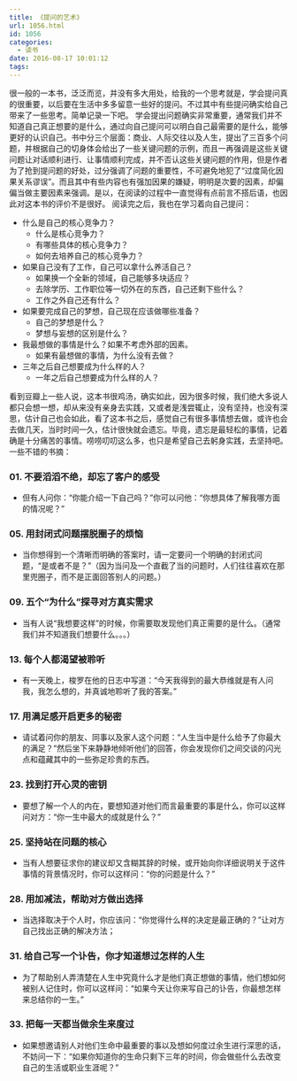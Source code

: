 ```yaml
---
title: 《提问的艺术》
url: 1056.html
id: 1056
categories:
  - 读书
date: 2016-08-17 10:01:12
tags:
---
```


很一般的一本书，泛泛而览，并没有多大用处，给我的一个思考就是，学会提问真的很重要，以后要在生活中多多留意一些好的提问。不过其中有些提问确实给自己带来了一些思考。简单记录一下吧。 学会提出问题确实非常重要，通常我们并不知道自己真正想要的是什么，通过向自己提问可以明白自己最需要的是什么，能够更好的认识自己。书中分三个层面：商业、人际交往以及人生，提出了三百多个问题，并根据自己的切身体会给出了一些关键问题的示例，而且一再强调是这些关键问题让对话顺利进行、让事情顺利完成，并不否认这些关键问题的作用，但是作者为了抢到提问题的好处，过分强调了问题的重要性，不可避免地犯了“过度简化因果关系谬误”。而且其中有些内容也有强加因果的嫌疑，明明是次要的因素，却偏偏当做主要因素来强调。是以，在阅读的过程中一直觉得有点前言不搭后语，也因此对这本书的评价不是很好。 阅读完之后，我也在学习着向自己提问：

*   什么是自己的核心竞争力？
    *   什么是核心竞争力？
    *   有哪些具体的核心竞争力？
    *   如何去培养自己的核心竞争力？
*   如果自己没有了工作，自己可以拿什么养活自己？
    *   如果换一个全新的领域，自己能够多块适应？
    *   去除学历、工作职位等一切外在的东西，自己还剩下些什么？
    *   工作之外自己还有什么？
*   如果要完成自己的梦想，自己现在应该做哪些准备？
    *   自己的梦想是什么？
    *   梦想与妄想的区别是什么？
*   我最想做的事情是什么？如果不考虑外部的因素。
    *   如果有最想做的事情，为什么没有去做？
*   三年之后自己想要成为什么样的人？
    *   一年之后自己想要成为什么样的人？

看到豆瓣上一些人说，这本书很鸡汤，确实如此，因为很多时候，我们绝大多说人都只会想一想，却从来没有亲身去实践，又或者是浅尝辄止，没有坚持，也没有深思，估计自己也会如此，看了这本书之后，感觉自己有很多事情想去做，或许也会去做几天，当时时间一久，估计很快就会遗忘。毕竟，遗忘是最轻松的事情，记着确是十分痛苦的事情。唠唠叨叨这么多，也只是希望自己去躬身实践，去坚持吧。 一些不错的书摘：

### 01\. 不要滔滔不绝，却忘了客户的感受

*   但有人问你：“你能介绍一下自己吗？”你可以问他：“你想具体了解我哪方面的情况呢？”

### 05\. 用封闭式问题摆脱圈子的烦恼

*   当你想得到一个清晰而明确的答案时，请一定要问一个明确的封闭式问题，“是或者不是？”（因为当问及一个直截了当的问题时，人们往往喜欢在那里兜圈子，而不是正面回答别人的问题。）

### 09\. 五个“为什么”探寻对方真实需求

*   当有人说“我想要这样”的时候，你需要取发现他们真正需要的是什么。（通常我们并不知道我们想要什么。。。）

### 13\. 每个人都渴望被聆听

*   有一天晚上，梭罗在他的日志中写道：“今天我得到的最大恭维就是有人问我，我怎么想的，并真诚地聆听了我的答案。”

### 17\. 用满足感开启更多的秘密

*   请试着问你的朋友、同事以及家人这个问题：“人生当中是什么给予了你最大的满足？”然后坐下来静静地倾听他们的回答，你会发现你们之间交谈的闪光点和蕴藏其中的一些弥足珍贵的东西。

### 23\. 找到打开心灵的密钥

*   要想了解一个人的内在，要想知道对他们而言最重要的事是什么，你可以这样问对方：“你一生中最大的成就是什么？”

### 25\. 坚持站在问题的核心

*   当有人想要征求你的建议却又含糊其辞的时候，或开始向你详细说明关于这件事情的背景情况时，你可以这样问：“你的问题是什么？”

### 28\. 用加减法，帮助对方做出选择

*   当选择取决于个人时，你应该问：“你觉得什么样的决定是最正确的？”让对方自己找出正确的解决方法；

### 31\. 给自己写一个讣告，你才知道想过怎样的人生

*   为了帮助别人弄清楚在人生中究竟什么才是他们真正想做的事情，他们想如何被别人记住时，你可以这样问：“如果今天让你来写自己的讣告，你最想怎样来总结你的一生。”

### 33\. 把每一天都当做余生来度过

*   如果想邀请别人对他们生命中最重要的事以及想如何度过余生进行深思的话，不妨问一下：“如果你知道你的生命只剩下三年的时间，你会做些什么去改变自己的生活或职业生涯呢？”